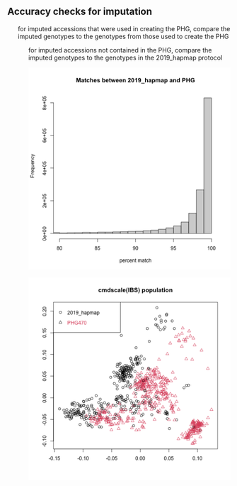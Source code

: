 <h2>Accuracy checks for imputation</h2>
<ul> for imputed accessions that were used in creating the PHG, compare the imputed genotypes to the genotypes from those used to create the PHG
<ul> for imputed accessions not contained in the PHG, compare the imputed genotypes to the genotypes in the 2019_hapmap protocol

![kmeans](https://github.com/TriticeaeToolbox/PHGv2/blob/main/accuracy/images/snprelate-histogram-bymarker.png)

![kmeans](https://github.com/TriticeaeToolbox/PHGv2/blob/main/accuracy/images/snprelate-ibs-mds-population.png)
